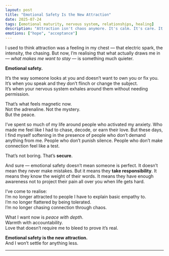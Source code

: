 ```yaml
---
layout: post
title: "Emotional Safety Is the New Attraction"
date: 2025-07-24
tags: [emotional maturity, nervous system, relationships, healing]
description: "Attraction isn't chaos anymore. It's calm. It's care. It's being able to breathe around someone without shrinking."
emotions: ["hope", "acceptance"]
---
```


I used to think attraction was a feeling in my chest — that electric spark, the intensity, the chasing. But now, I’m realising that what actually draws me in — *what makes me want to stay* — is something much quieter.

**Emotional safety.**

It’s the way someone looks at you and doesn’t want to own you or fix you.  
It’s when you speak and they don’t flinch or change the subject.  
It’s when your nervous system exhales around them without needing permission.

That’s what feels magnetic now.  
Not the adrenaline. Not the mystery.  
But the peace.

I’ve spent so much of my life around people who activated my anxiety. Who made me feel like I had to chase, decode, or earn their love. But these days, I find myself softening in the presence of people who don’t demand anything from me. People who don’t punish silence. People who don’t make connection feel like a test.

That’s not boring. That’s **secure**.

And sure — emotional safety doesn’t mean someone is perfect. It doesn’t mean they never make mistakes. But it means they **take responsibility**. It means they know the weight of their words. It means they have enough awareness not to project their pain all over you when life gets hard.

I’ve come to realise:  
I’m no longer attracted to people I have to explain basic empathy to.  
I’m no longer flattered by being tolerated.  
I’m no longer chasing connection through chaos.

What I want now is *peace with depth*.  
Warmth with accountability.  
Love that doesn’t require me to bleed to prove it’s real.

**Emotional safety is the new attraction.**  
And I won’t settle for anything less.


---
